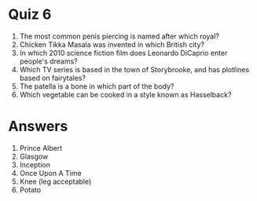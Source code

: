 # Quiz 6

1. The most common penis piercing is named after which royal?
2. Chicken Tikka Masala was invented in which British city?
3. In which 2010 science fiction film does Leonardo DiCaprio enter people's dreams?
4. Which TV series is based in the town of Storybrooke, and has plotlines based on fairytales?
5. The patella is a bone in which part of the body?
6. Which vegetable can be cooked in a style known as Hasselback?

# Answers

1. Prince Albert
2. Glasgow
3. Inception
4. Once Upon A Time
5. Knee (leg acceptable)
6. Potato

